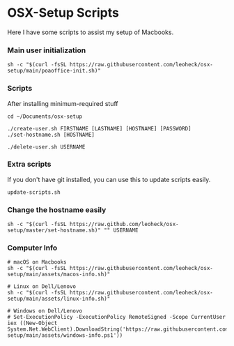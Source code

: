 # OSX-Setup Scripts

Here I have some scripts to assist my setup of Macbooks.

### Main user initialization
```
sh -c "$(curl -fsSL https://raw.githubusercontent.com/leoheck/osx-setup/main/poaoffice-init.sh)"
```

### Scripts

After installing minimum-required stuff
```
cd ~/Documents/osx-setup

./create-user.sh FIRSTNAME [LASTNAME] [HOSTNAME] [PASSWORD]
./set-hostname.sh [HOSTNAME]

./delete-user.sh USERNAME
```

### Extra scripts

If you don't have git installed, you can use this to update scripts easily.
```
update-scripts.sh
```

### Change the hostname easily
```
sh -c "$(curl -fsSL https://raw.github.com/leoheck/osx-setup/master/set-hostname.sh)" "" USERNAME
```

### Computer Info
```
# macOS on Macbooks
sh -c "$(curl -fsSL https://raw.githubusercontent.com/leoheck/osx-setup/main/assets/macos-info.sh)" 

# Linux on Dell/Lenovo
sh -c "$(curl -fsSL https://raw.githubusercontent.com/leoheck/osx-setup/main/assets/linux-info.sh)"

# Windows on Dell/Lenovo
# Set-ExecutionPolicy -ExecutionPolicy RemoteSigned -Scope CurrentUser
iex ((New-Object System.Net.WebClient).DownloadString('https://raw.githubusercontent.com/leoheck/osx-setup/main/assets/windows-info.ps1'))
```
